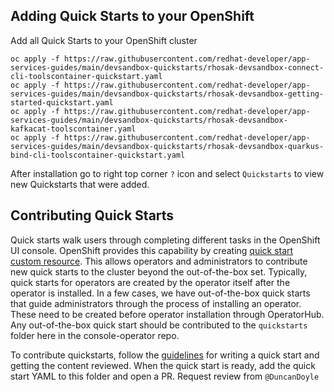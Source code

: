 ## Adding Quick Starts to your OpenShift

Add all Quick Starts to your OpenShift cluster
```
oc apply -f https://raw.githubusercontent.com/redhat-developer/app-services-guides/main/devsandbox-quickstarts/rhosak-devsandbox-connect-cli-toolscontainer-quickstart.yaml
oc apply -f https://raw.githubusercontent.com/redhat-developer/app-services-guides/main/devsandbox-quickstarts/rhosak-devsandbox-getting-started-quickstart.yaml
oc apply -f https://raw.githubusercontent.com/redhat-developer/app-services-guides/main/devsandbox-quickstarts/rhosak-devsandbox-kafkacat-toolscontainer.yaml
oc apply -f https://raw.githubusercontent.com/redhat-developer/app-services-guides/main/devsandbox-quickstarts/rhosak-devsandbox-quarkus-bind-cli-toolscontainer-quickstart.yaml
```

After installation go to right top corner `?` icon and select `Quickstarts` to view new Quickstarts that were added.


## Contributing Quick Starts

Quick starts walk users through completing different tasks in the OpenShift UI console. 
OpenShift provides this capability by creating 
[quick start custom resource](https://github.com/openshift/enhancements/blob/master/enhancements/console/quick-starts.md).
This allows operators and administrators to contribute new quick starts to the
cluster beyond the out-of-the-box set. Typically, quick starts for operators are
created by the operator itself after the operator is installed. In a few cases,
we have out-of-the-box quick starts that guide administrators through the
process of installing an operator. These need to be created before operator
installation through OperatorHub. Any out-of-the-box quick start should be
contributed to the `quickstarts` folder here in the console-operator repo.

To contribute quickstarts, follow the
[guidelines](http://openshift.github.io/openshift-origin-design/conventions/documentation/quick-starts.html)
for writing a quick start and getting the content reviewed. When the
quick start is ready, add the quick start YAML to this folder and open a PR.
Request review from `@DuncanDoyle` 

